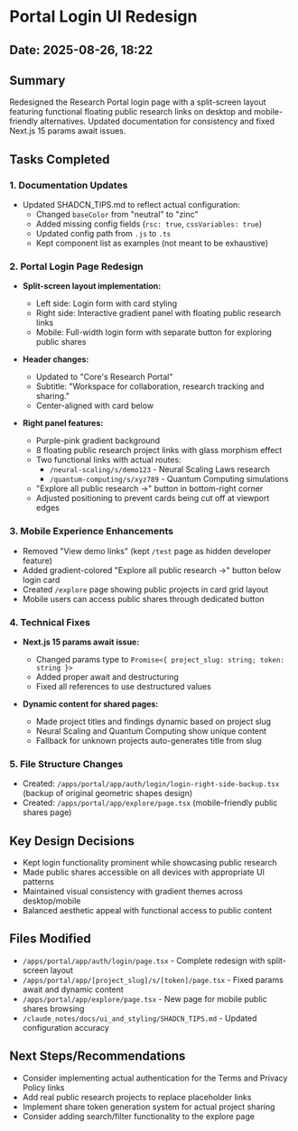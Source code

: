 # Portal Login UI Redesign

## Date: 2025-08-26, 18:22

## Summary
Redesigned the Research Portal login page with a split-screen layout featuring functional floating public research links on desktop and mobile-friendly alternatives. Updated documentation for consistency and fixed Next.js 15 params await issues.

## Tasks Completed

### 1. Documentation Updates
- Updated SHADCN_TIPS.md to reflect actual configuration:
  - Changed `baseColor` from "neutral" to "zinc"
  - Added missing config fields (`rsc: true`, `cssVariables: true`)
  - Updated config path from `.js` to `.ts`
  - Kept component list as examples (not meant to be exhaustive)

### 2. Portal Login Page Redesign
- **Split-screen layout implementation:**
  - Left side: Login form with card styling
  - Right side: Interactive gradient panel with floating public research links
  - Mobile: Full-width login form with separate button for exploring public shares

- **Header changes:**
  - Updated to "Core's Research Portal"
  - Subtitle: "Workspace for collaboration, research tracking and sharing."
  - Center-aligned with card below

- **Right panel features:**
  - Purple-pink gradient background
  - 8 floating public research project links with glass morphism effect
  - Two functional links with actual routes:
    - `/neural-scaling/s/demo123` - Neural Scaling Laws research
    - `/quantum-computing/s/xyz789` - Quantum Computing simulations
  - "Explore all public research →" button in bottom-right corner
  - Adjusted positioning to prevent cards being cut off at viewport edges

### 3. Mobile Experience Enhancements
- Removed "View demo links" (kept `/test` page as hidden developer feature)
- Added gradient-colored "Explore all public research →" button below login card
- Created `/explore` page showing public projects in card grid layout
- Mobile users can access public shares through dedicated button

### 4. Technical Fixes
- **Next.js 15 params await issue:**
  - Changed params type to `Promise<{ project_slug: string; token: string }>`
  - Added proper await and destructuring
  - Fixed all references to use destructured values

- **Dynamic content for shared pages:**
  - Made project titles and findings dynamic based on project slug
  - Neural Scaling and Quantum Computing show unique content
  - Fallback for unknown projects auto-generates title from slug

### 5. File Structure Changes
- Created: `/apps/portal/app/auth/login/login-right-side-backup.tsx` (backup of original geometric shapes design)
- Created: `/apps/portal/app/explore/page.tsx` (mobile-friendly public shares page)

## Key Design Decisions
- Kept login functionality prominent while showcasing public research
- Made public shares accessible on all devices with appropriate UI patterns
- Maintained visual consistency with gradient themes across desktop/mobile
- Balanced aesthetic appeal with functional access to public content

## Files Modified
- `/apps/portal/app/auth/login/page.tsx` - Complete redesign with split-screen layout
- `/apps/portal/app/[project_slug]/s/[token]/page.tsx` - Fixed params await and dynamic content
- `/apps/portal/app/explore/page.tsx` - New page for mobile public shares browsing
- `/claude_notes/docs/ui_and_styling/SHADCN_TIPS.md` - Updated configuration accuracy

## Next Steps/Recommendations
- Consider implementing actual authentication for the Terms and Privacy Policy links
- Add real public research projects to replace placeholder links
- Implement share token generation system for actual project sharing
- Consider adding search/filter functionality to the explore page